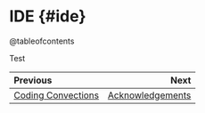 # IDE {#ide}

@tableofcontents

Test

<div class="section_buttons">

| Previous                                  |                                  Next |
|:------------------------------------------|--------------------------------------:|
| [Coding Convections](#coding-conventions) | [Acknowledgements](#acknowledgements) |

</div>

